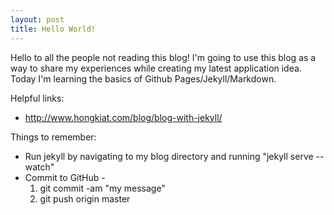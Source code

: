 ```yaml
---
layout: post
title: Hello World!
---
```


Hello to all the people not reading this blog! I'm going to use this blog as a way to share my experiences while creating my latest application idea. Today I'm learning the basics of Github Pages/Jekyll/Markdown.

Helpful links:
* http://www.hongkiat.com/blog/blog-with-jekyll/

Things to remember:
* Run jekyll by navigating to my blog directory and running "jekyll serve --watch"
* Commit to GitHub -
  1. git commit -am "my message"
  2. git push origin master
